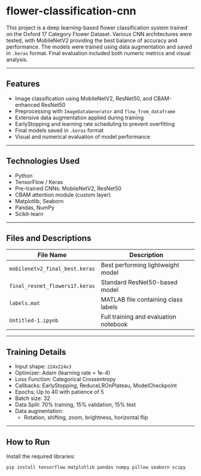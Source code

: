 # flower-classification-cnn

This project is a deep learning-based flower classification system trained on the Oxford 17 Category Flower Dataset. Various CNN architectures were tested, with MobileNetV2 providing the best balance of accuracy and performance. The models were trained using data augmentation and saved in `.keras` format. Final evaluation included both numeric metrics and visual analysis.

---

## Features

- Image classification using MobileNetV2, ResNet50, and CBAM-enhanced ResNet50
- Preprocessing with `ImageDataGenerator` and `flow_from_dataframe`
- Extensive data augmentation applied during training
- EarlyStopping and learning rate scheduling to prevent overfitting
- Final models saved in `.keras` format
- Visual and numerical evaluation of model performance

---

## Technologies Used

- Python
- TensorFlow / Keras
- Pre-trained CNNs: MobileNetV2, ResNet50
- CBAM attention module (custom layer)
- Matplotlib, Seaborn
- Pandas, NumPy
- Scikit-learn

---

## Files and Descriptions

| File Name | Description |
|-----------|-------------|
| `mobilenetv2_final_best.keras` | Best performing lightweight model |
| `final_resnet_flowers17.keras` | Standard ResNet50-based model |
| `labels.mat` | MATLAB file containing class labels |
| `Untitled-1.ipynb` | Full training and evaluation notebook |

---

## Training Details

- Input shape: `224x224x3`
- Optimizer: Adam (learning rate = 1e-4)
- Loss Function: Categorical Crossentropy
- Callbacks: EarlyStopping, ReduceLROnPlateau, ModelCheckpoint
- Epochs: Up to 40 with patience of 5
- Batch size: 32
- Data Split: 70% training, 15% validation, 15% test
- Data augmentation:
  - Rotation, shifting, zoom, brightness, horizontal flip

---

## How to Run

Install the required libraries:

```bash
pip install tensorflow matplotlib pandas numpy pillow seaborn scipy

